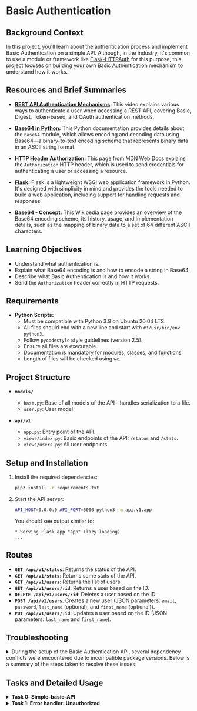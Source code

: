 # Basic Authentication

## Background Context

In this project, you'll learn about the authentication process and implement Basic Authentication on a simple API. Although, in the industry, it's common to use a module or framework like [Flask-HTTPAuth](https://flask-httpauth.readthedocs.io/en/latest/) for this purpose, this project focuses on building your own Basic Authentication mechanism to understand how it works.

## Resources and Brief Summaries

- **[REST API Authentication Mechanisms](https://www.youtube.com/watch?v=501dpx2IjGY):** This video explains various ways to authenticate a user when accessing a REST API, covering Basic, Digest, Token-based, and OAuth authentication methods.
  
- **[Base64 in Python](https://docs.python.org/3.9/library/base64.html):** This Python documentation provides details about the `base64` module, which allows encoding and decoding data using Base64—a binary-to-text encoding scheme that represents binary data in an ASCII string format.
  
- **[HTTP Header Authorization](https://developer.mozilla.org/en-US/docs/Web/HTTP/Headers/Authorization):** This page from MDN Web Docs explains the `Authorization` HTTP header, which is used to send credentials for authenticating a user or accessing a resource.
  
- **[Flask](https://palletsprojects.com/projects/flask/):** Flask is a lightweight WSGI web application framework in Python. It's designed with simplicity in mind and provides the tools needed to build a web application, including support for handling requests and responses.
  
- **[Base64 - Concept](https://en.wikipedia.org/wiki/Base64):** This Wikipedia page provides an overview of the Base64 encoding scheme, its history, usage, and implementation details, such as the mapping of binary data to a set of 64 different ASCII characters.

## Learning Objectives
- Understand what authentication is.
- Explain what Base64 encoding is and how to encode a string in Base64.
- Describe what Basic Authentication is and how it works.
- Send the `Authorization` header correctly in HTTP requests.

## Requirements

- **Python Scripts:**
  - Must be compatible with Python 3.9 on Ubuntu 20.04 LTS.
  - All files should end with a new line and start with `#!/usr/bin/env python3`.
  - Follow `pycodestyle` style guidelines (version 2.5).
  - Ensure all files are executable.
  - Documentation is mandatory for modules, classes, and functions.
  - Length of files will be checked using `wc`.

## Project Structure

- **`models/`**
  - `base.py`: Base of all models of the API - handles serialization to a file.
  - `user.py`: User model.

- **`api/v1`**
  - `app.py`: Entry point of the API.
  - `views/index.py`: Basic endpoints of the API: `/status` and `/stats`.
  - `views/users.py`: All user endpoints.

## Setup and Installation

1. Install the required dependencies:
   ```bash
   pip3 install -r requirements.txt
   ```

2. Start the API server:
   ```bash
   API_HOST=0.0.0.0 API_PORT=5000 python3 -m api.v1.app
   ```

   You should see output similar to:
   ```
   * Serving Flask app "app" (lazy loading)
   ...
   ```

## Routes

- **`GET /api/v1/status`**: Returns the status of the API.
- **`GET /api/v1/stats`**: Returns some stats of the API.
- **`GET /api/v1/users`**: Returns the list of users.
- **`GET /api/v1/users/:id`**: Returns a user based on the ID.
- **`DELETE /api/v1/users/:id`**: Deletes a user based on the ID.
- **`POST /api/v1/users`**: Creates a new user (JSON parameters: `email`, `password`, `last_name` (optional), and `first_name` (optional)).
- **`PUT /api/v1/users/:id`**: Updates a user based on the ID (JSON parameters: `last_name` and `first_name`).

## Troubleshooting
<details> <summary>
During the setup of the Basic Authentication API, several dependency conflicts were encountered due to incompatible package versions. Below is a summary of the steps taken to resolve these issues:</summary>

1. **Identified Dependency Conflicts:**
   - The initial error was due to an incompatibility between `Jinja2==2.11.2` and `MarkupSafe` versions. `Jinja2` required an older version of `MarkupSafe` that included the `soft_unicode` function, which was removed in newer versions.

2. **Downgraded `MarkupSafe` to a Compatible Version:**
   - Downgraded `MarkupSafe` to version `1.1.1` using:
     ```bash
     pip3 install markupsafe==1.1.1
     ```
   - This resolved the `soft_unicode` issue but led to another conflict with `Werkzeug`, which required a newer version of `MarkupSafe`.

3. **Aligned All Package Versions:**
   - To ensure compatibility across all dependencies, the following versions were installed:
     ```bash
     pip3 install Flask==1.1.2 Flask-Cors==3.0.8 Jinja2==2.11.2 requests==2.18.4 pycodestyle==2.6.0 MarkupSafe==1.1.1 Werkzeug==1.0.1
     ```
   - This included downgrading `Werkzeug` to version `1.0.1` to be compatible with the older `MarkupSafe`.

4. **Addressed `itsdangerous` Import Error:**
   - An import error occurred due to the installed version of `itsdangerous` (`2.1.2`) being incompatible with `Flask==1.1.2`.
   - Downgraded `itsdangerous` to version `1.1.0` to match the requirements of `Flask`:
     ```bash
     pip3 install itsdangerous==1.1.0
     ```

5. **Verified All Versions:**
   - Used the following command to verify the correct versions of all dependencies:
     ```bash
     pip3 list | grep -E 'Flask|Flask-Cors|Jinja2|requests|pycodestyle|MarkupSafe|Werkzeug|itsdangerous'
     ```

6. **Successfully Started the API Server:**
   - After aligning all package versions correctly, the API server started without errors using:
     ```bash
     API_HOST=0.0.0.0 API_PORT=5000 python3 -m api.v1.app
     ```


By carefully downgrading or upgrading packages to their compatible versions, the dependency conflicts were resolved, and the API was successfully launched.


</details>

## Tasks and Detailed Usage

<details>
<summary><strong>Task 0: Simple-basic-API</strong></summary>

### Description

This task involves setting up and running a simple API that contains a single model, `User`. The users are stored using a serialization/deserialization mechanism in files. The goal is to start the API server and confirm its functionality by making a request to a specific endpoint.

### Step-by-Step Instructions

1. **Download the Project Files:**
   - I downloaded the provided `archive.zip` containing the necessary files for the project.
   - I then extracted the contents of `archive.zip`. There was a folder named `SimpleAPI` with the following files:
     - `requirements.txt`: Lists all dependencies needed to run the API.
     - `models/`: Contains the user model and base model for handling serialization.
     - `api/v1/`: Contains the API application and endpoint views.
     - `README.md`: I incorporated relevant pieces into this README.md.

2. **Move the Files to Your Repository:**
   - I moved the contents of the `SimpleAPI` folder (`models`, `api`, `requirements.txt`, and `README.md`) to the root of your repository directory (`atlas-web_back_end/Basic_authentication`).

3. **Install the Required Dependencies:**
   - Open a terminal and navigate to the root of your repository:
     ```bash
     cd path/to/atlas-web_back_end/Basic_authentication
     ```
   - Install the required dependencies specified in `requirements.txt`:
     ```bash
     pip3 install -r requirements.txt
     ```
   - If you encounter any dependency issues, refer to the [Troubleshooting](#troubleshooting) section for steps to resolve them.

4. **Start the API Server:**
   - Once all dependencies are installed, start the API server using the following command:
     ```bash
     API_HOST=0.0.0.0 API_PORT=5000 python3 -m api.v1.app
     ```
   - You should see output indicating the Flask app is being served:
     ```
     * Serving Flask app "app" (lazy loading)
     ...
     ```

5. **Test the API:**
   - In another terminal tab, make a GET request to the `/status` endpoint to confirm the API is running correctly:
     ```bash
     curl "http://0.0.0.0:5000/api/v1/status" -vvv
     ```
   - The expected output should be similar to:
     ```
     *   Trying 0.0.0.0:5000...
     * Connected to 0.0.0.0 (127.0.0.1) port 5000 (#0)
     > GET /api/v1/status HTTP/1.1
     > Host: 0.0.0.0:5000
     > User-Agent: curl/7.81.0
     > Accept: */*
     > 
     * Mark bundle as not supporting multiuse
     * HTTP 1.0, assume close after body
     < HTTP/1.0 200 OK
     < Content-Type: application/json
     < Content-Length: 16
     < Access-Control-Allow-Origin: *
     < Server: Werkzeug/1.0.1 Python/3.10.12
     < Date: Tue, 10 Sep 2024 19:33:19 GMT
     < 
     {"status":"OK"}
     * Closing connection 0
     ```
   - This confirms that the API server is running and responding correctly.

</details>

<details>
<summary><strong>Task 1: Error handler: Unauthorized</strong></summary>

### Description

This task involves adding a new error handler for unauthorized access (HTTP status code 401) in `api/v1/app.py` and creating an endpoint that triggers this error in `api/v1/views/index.py`.

### Step-by-Step Instructions

1. **Edit `api/v1/app.py`:**
   - Add a new error handler for the 401 status code. The response should be a JSON object `{"error": "Unauthorized"}` with a status code of `401`. Use `jsonify` from Flask to format the response.
   - The updated `app.py` should look like this:

   ```python
   #!/usr/bin/env python3
   """
   Route module for the API
   """
   from os import getenv
   from api.v1.views import app_views
   from flask import Flask, jsonify, abort, request
   from flask_cors import (CORS, cross_origin)
   import os

   app = Flask(__name__)
   app.register_blueprint(app_views)
   CORS(app, resources={r"/api/v1/*": {"origins": "*"}})

   @app.errorhandler(404)
   def not_found(error) -> str:
       """ Not found handler
       """
       return jsonify({"error": "Not found"}), 404

   @app.errorhandler(401)
   def unauthorized(error) -> str:
       """ Unauthorized handler
       """
       return jsonify({"error": "Unauthorized"}), 401

   if __name__ == "__main__":
       host = getenv("API_HOST", "0.0.0.0")
       port = getenv("API_PORT", "5000")
       app.run(host=host, port=port)
   ```

2. **Edit `api/v1/views/index.py`:**
   - Add a new endpoint `/api/v1/unauthorized` that raises a 401 error using `abort(401)`.
   - The updated `index.py` should look like this:

   ```python
   #!/usr/bin/env python3
   """ Module of Index views
   """
   from flask import jsonify, abort
   from api.v1.views import app_views

   @app_views.route('/status', methods=['GET'], strict_slashes=False)
   def status() -> str:
       """ GET /api/v1/status
       Return:
         - the status of the API
       """
       return jsonify({"status": "OK"})

   @app_views.route('/stats/', strict_slashes=False)
   def stats() -> str:
       """ GET /api/v1/stats
       Return:
         - the number of each objects
       """
       from models.user import User
       stats = {}
       stats['users'] = User.count()
       return jsonify(stats)

   @app_views.route('/unauthorized', methods=['GET'], strict_slashes=False)
   def unauthorized_endpoint():
       """ GET /api/v1/unauthorized
       Raise:
         - a 401 error
       """
       abort(401)
   ```

3. **Start the API Server:**
   - Run the following command to start the API server:
     ```bash
     API_HOST=0.0.0.0 API_PORT=5000 python3 -m api.v1.app
     ```
   - You should see output indicating the Flask app is running:
     ```
     * Running on http://0.0.0.0:5000/ (Press CTRL+C to quit)
     ```

4. **Test the Unauthorized Endpoint:**
   - In a new terminal tab, use `curl` to test the new endpoint:
     ```bash
     curl "http://0.0.0.0:5000/api/v1/unauthorized"
     ```
   - The expected output should be:
     ```json
     {"error":"Unauthorized"}
     ```
   - You can also use the `-vvv` flag for a verbose output:
     ```bash
     curl "http://0.0.0.0:5000/api/v1/unauthorized" -vvv
     ```
   - The verbose output should show:
     ```
     *   Trying 0.0.0.0:5000...
     * Connected to 0.0.0.0 (127.0.0.1) port 5000 (#0)
     > GET /api/v1/unauthorized HTTP/1.1
     > Host: 0.0.0.0:5000
     > User-Agent: curl/7.81.0
     > Accept: */*
     > 
     * Mark bundle as not supporting multiuse
     * HTTP 1.0, assume close after body
     < HTTP/1.0 401 UNAUTHORIZED
     < Content-Type: application/json
     < Content-Length: 25
     < Access-Control-Allow-Origin: *
     < Server: Werkzeug/1.0.1 Python/3.10.12
     < Date: Tue, 10 Sep 2024 20:59:56 GMT
     < 
     {"error":"Unauthorized"}
     * Closing connection 0
     ```

   - This confirms that the API server is running and the 401 error handler is working correctly.

</details>
